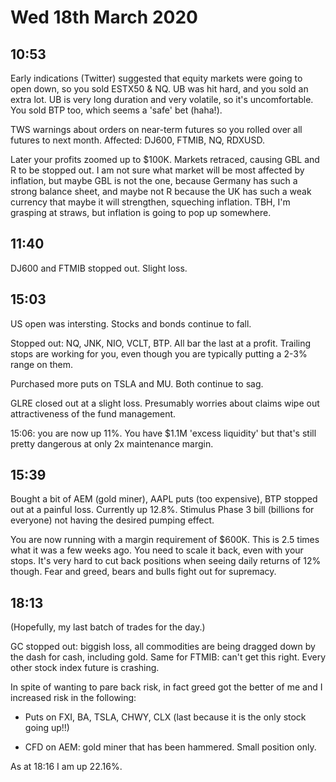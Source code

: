 # Wed 18th March 2020

## 10:53

Early indications (Twitter) suggested that equity markets were going to open down, so you sold ESTX50 & NQ. UB was hit hard, and you sold an extra lot. UB is very long duration and very volatile, so it's uncomfortable. You sold BTP too, which seems a 'safe' bet (haha!).

TWS warnings about orders on near-term futures so you rolled over all futures to next month. Affected: DJ600, FTMIB, NQ, RDXUSD.

Later your profits zoomed up to $100K. Markets retraced, causing GBL and R to be stopped out. I am not sure what market will be most affected by inflation, but maybe GBL is not the one, because Germany has such a strong balance sheet, and maybe not R because the UK has such a weak currency that maybe it will strengthen, squeching inflation. TBH, I'm grasping at straws, but inflation is going to pop up somewhere. 

## 11:40

DJ600 and FTMIB stopped out. Slight loss.


## 15:03

US open was intersting. Stocks and bonds continue to fall. 

Stopped out: NQ, JNK, NIO, VCLT, BTP. All bar the last at a profit. 
Trailing stops are working for you, even though you are typically putting a 2-3% range on them.

Purchased more puts on TSLA and MU. Both continue to sag.

GLRE closed out at a slight loss. 
Presumably worries about claims wipe out attractiveness of the fund management.

15:06: you are now up 11%. You have $1.1M 'excess liquidity' but that's still pretty dangerous at only 2x maintenance margin.

## 15:39

Bought a bit of AEM (gold miner), AAPL puts (too expensive), BTP stopped out at a painful loss. Currently up 12.8%. Stimulus Phase 3 bill (billions for everyone) not having the desired pumping effect.

You are now running with a margin requirement of $600K. This is 2.5 times what it was a few weeks ago. You need to scale it back, even with your stops. It's very hard to cut back positions when seeing daily returns of 12% though. Fear and greed, bears and bulls fight out for supremacy.

## 18:13

(Hopefully, my last batch of trades for the day.)

GC stopped out: biggish loss, all commodities are being dragged down by the dash for cash, including gold. 
Same for FTMIB: can't get this right. Every other stock index future is crashing.

In spite of wanting to pare back risk, in fact greed got the better of me and I increased risk in the following:

- Puts on FXI, BA, TSLA, CHWY, CLX (last because it is the only stock going up!!)

- CFD on AEM: gold miner that has been hammered. Small position only.

As at 18:16 I am up 22.16%.






